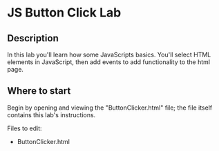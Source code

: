 # JS Button Click Lab


## Description

In this lab you'll learn how some JavaScripts basics. You'll select HTML elements in JavaScript, then add events to add functionality to the html page.


## Where to start

Begin by opening and viewing the "ButtonClicker.html" file; the file itself contains this lab's instructions.

Files to edit:
- ButtonClicker.html





